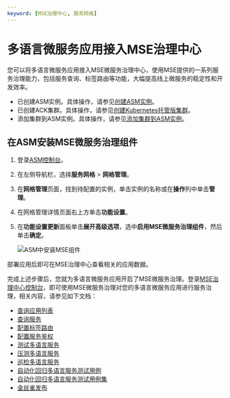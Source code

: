 ```yaml
---
keyword: [MSE治理中心, 服务网格]
---
```


# 多语言微服务应用接入MSE治理中心

您可以将多语言微服务应用接入MSE微服务治理中心，使用MSE提供的一系列服务治理能力，包括服务查询、标签路由等功能，大幅提高线上微服务的稳定性和开发效率。

-   已创建ASM实例。具体操作，请参见[创建ASM实例]()。
-   已创建ACK集群。具体操作，请参见[创建Kubernetes托管版集群](/cn.zh-CN/Kubernetes集群用户指南/集群/创建集群/创建Kubernetes托管版集群.md)。
-   添加集群到ASM实例。具体操作，请参见[添加集群到ASM实例]()。

## 在ASM安装MSE微服务治理组件

1.  登录[ASM控制台](https://servicemesh.console.aliyun.com)。

2.  在左侧导航栏，选择**服务网格** \> **网格管理**。

3.  在**网格管理**页面，找到待配置的实例，单击实例的名称或在**操作**列中单击**管理**。

4.  在网格管理详情页面右上方单击**功能设置**。

5.  在**功能设置更新**面板单击**展开高级选项**，选中**启用MSE微服务治理组件**，然后单击**确定**。

    ![ASM中安装MSE组件](https://static-aliyun-doc.oss-accelerate.aliyuncs.com/assets/img/zh-CN/1186494261/p290009.png)


部署应用后即可在MSE治理中心查看相关的应用数据。

完成上述步骤后，您就为多语言微服务应用开启了MSE微服务治理。登录[MSE治理中心控制台](https://mse.console.aliyun.com/#/msc/home)，即可使用MSE微服务治理对您的多语言微服务应用进行服务治理，相关内容，请参见如下文档：

-   [查询应用列表](/cn.zh-CN/微服务治理/多语言服务治理/查询应用列表.md)
-   [查询服务](/cn.zh-CN/微服务治理/多语言服务治理/查询服务.md)
-   [配置标签路由](/cn.zh-CN/微服务治理/多语言服务治理/配置标签路由.md)
-   [配置服务鉴权](/cn.zh-CN/微服务治理/多语言服务治理/配置服务鉴权.md)
-   [测试多语言服务](/cn.zh-CN/微服务治理/多语言服务治理/微服务测试/测试多语言服务.md)
-   [压测多语言服务](/cn.zh-CN/微服务治理/多语言服务治理/微服务测试/压测多语言服务.md)
-   [巡检多语言服务](/cn.zh-CN/微服务治理/多语言服务治理/微服务测试/巡检多语言服务.md)
-   [自动化回归多语言服务测试用例](/cn.zh-CN/微服务治理/多语言服务治理/微服务测试/自动化回归多语言服务测试用例.md)
-   [自动化回归多语言服务测试用例集](/cn.zh-CN/微服务治理/多语言服务治理/微服务测试/自动化回归多语言服务测试用例集.md)
-   [金丝雀发布](/cn.zh-CN/微服务治理/多语言服务治理/金丝雀发布.md)

